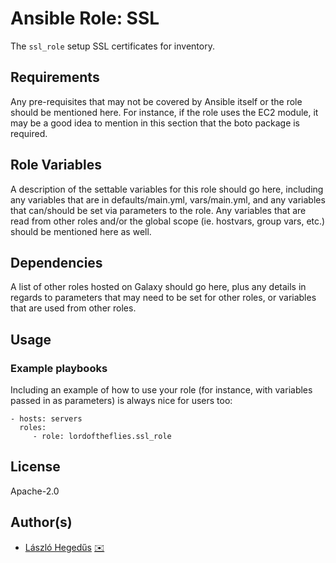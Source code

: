 # Ansible Role: SSL

The `ssl_role` setup SSL certificates for inventory.

## Requirements

Any pre-requisites that may not be covered by Ansible itself or the role should be mentioned here. For instance, if the role uses the EC2 module, it may be a good idea to mention in this section that the boto package is required.

## Role Variables

A description of the settable variables for this role should go here, including any variables that are in defaults/main.yml, vars/main.yml, and any variables that can/should be set via parameters to the role. Any variables that are read from other roles and/or the global scope (ie. hostvars, group vars, etc.) should be mentioned here as well.

## Dependencies

A list of other roles hosted on Galaxy should go here, plus any details in regards to parameters that may need to be set for other roles, or variables that are used from other roles.

## Usage

### Example playbooks

Including an example of how to use your role (for instance, with variables passed in as parameters) is always nice for users too:

    - hosts: servers
      roles:
         - role: lordoftheflies.ssl_role

## License

Apache-2.0

## Author(s)

* [László Hegedűs](https://hu.gravatar.com/lordoftheflieswp) [:envelope:](mailto:laszlo.hegedus@cherubits.hu)
